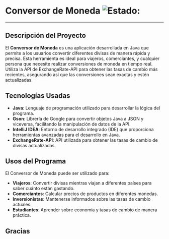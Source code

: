# Conversor de Moneda ![Estado: ](https://img.shields.io/badge/estado-finalizado-brightgreen)

---

## Descripción del Proyecto

El **Conversor de Moneda** es una aplicación desarrollada en Java que permite a los usuarios convertir diferentes divisas de manera rápida y precisa. Esta herramienta es ideal para viajeros, comerciantes, y cualquier persona que necesite realizar conversiones de moneda en tiempo real. Utiliza la API de ExchangeRate-API para obtener las tasas de cambio más recientes, asegurando así que las conversiones sean exactas y estén actualizadas.

## Tecnologías Usadas

- **Java**: Lenguaje de programación utilizado para desarrollar la lógica del programa.
- **Gson**: Librería de Google para convertir objetos Java a JSON y viceversa, facilitando la manipulación de datos de la API.
- **IntelliJ IDEA**: Entorno de desarrollo integrado (IDE) que proporciona herramientas avanzadas para el desarrollo en Java.
- **ExchangeRate-API**: API utilizada para obtener las tasas de cambio de divisas actualizadas.

## Usos del Programa

El Conversor de Moneda puede ser utilizado para:

- **Viajeros**: Convertir divisas mientras viajan a diferentes países para saber cuánto están gastando.
- **Comerciantes**: Calcular precios de productos en diferentes monedas.
- **Inversionistas**: Mantenerse informados sobre las tasas de cambio actuales.
- **Estudiantes**: Aprender sobre economía y tasas de cambio de manera práctica.

## Gracias

